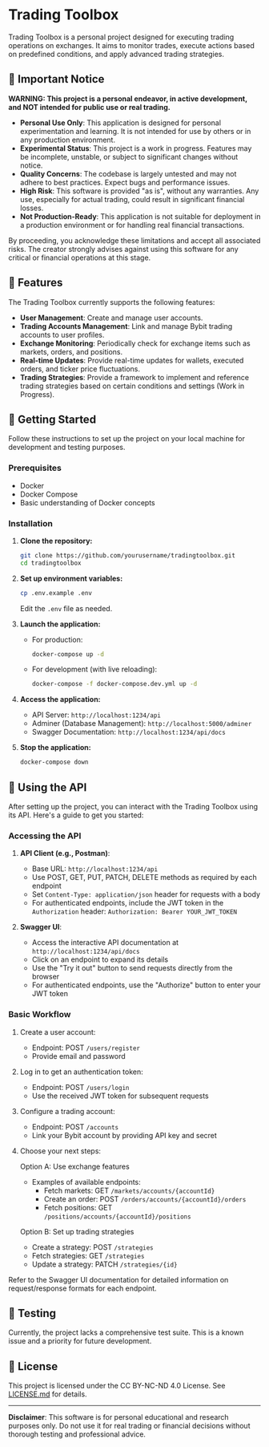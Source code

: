 # Trading Toolbox

Trading Toolbox is a personal project designed for executing trading operations on exchanges. It aims to monitor trades, execute actions based on predefined conditions, and apply advanced trading strategies.

## 🚨 Important Notice

**WARNING: This project is a personal endeavor, in active development, and NOT intended for public use or real trading.**

- **Personal Use Only**: This application is designed for personal experimentation and learning. It is not intended for use by others or in any production environment.
- **Experimental Status**: This project is a work in progress. Features may be incomplete, unstable, or subject to significant changes without notice.
- **Quality Concerns**: The codebase is largely untested and may not adhere to best practices. Expect bugs and performance issues.
- **High Risk**: This software is provided "as is", without any warranties. Any use, especially for actual trading, could result in significant financial losses.
- **Not Production-Ready**: This application is not suitable for deployment in a production environment or for handling real financial transactions.

By proceeding, you acknowledge these limitations and accept all associated risks. The creator strongly advises against using this software for any critical or financial operations at this stage.

## 🎯 Features

The Trading Toolbox currently supports the following features:

- **User Management**: Create and manage user accounts.
- **Trading Accounts Management**: Link and manage Bybit trading accounts to user profiles.
- **Exchange Monitoring**: Periodically check for exchange items such as markets, orders, and positions.
- **Real-time Updates**: Provide real-time updates for wallets, executed orders, and ticker price fluctuations.
- **Trading Strategies**: Provide a framework to implement and reference trading strategies based on certain conditions and settings (Work in Progress).

## 🚀 Getting Started

Follow these instructions to set up the project on your local machine for development and testing purposes.

### Prerequisites

- Docker
- Docker Compose
- Basic understanding of Docker concepts

### Installation

1. **Clone the repository:**
   ```sh
   git clone https://github.com/yourusername/tradingtoolbox.git
   cd tradingtoolbox
   ```

2. **Set up environment variables:**
   ```sh
   cp .env.example .env
   ```
   Edit the `.env` file as needed.

3. **Launch the application:**
   - For production:
     ```sh
     docker-compose up -d
     ```
   - For development (with live reloading):
     ```sh
     docker-compose -f docker-compose.dev.yml up -d
     ```

4. **Access the application:**
   - API Server: `http://localhost:1234/api`
   - Adminer (Database Management): `http://localhost:5000/adminer`
   - Swagger Documentation: `http://localhost:1234/api/docs`

5. **Stop the application:**
   ```sh
   docker-compose down
   ```

## 🔧 Using the API

After setting up the project, you can interact with the Trading Toolbox using its API. Here's a guide to get you started:

### Accessing the API

1. **API Client (e.g., Postman)**:
   - Base URL: `http://localhost:1234/api`
   - Use POST, GET, PUT, PATCH, DELETE methods as required by each endpoint
   - Set `Content-Type: application/json` header for requests with a body
   - For authenticated endpoints, include the JWT token in the `Authorization` header:
     `Authorization: Bearer YOUR_JWT_TOKEN`

2. **Swagger UI**:
   - Access the interactive API documentation at `http://localhost:1234/api/docs`
   - Click on an endpoint to expand its details
   - Use the "Try it out" button to send requests directly from the browser
   - For authenticated endpoints, use the "Authorize" button to enter your JWT token

### Basic Workflow

1. Create a user account:
   - Endpoint: POST `/users/register`
   - Provide email and password

2. Log in to get an authentication token:
   - Endpoint: POST `/users/login`
   - Use the received JWT token for subsequent requests

3. Configure a trading account:
   - Endpoint: POST `/accounts`
   - Link your Bybit account by providing API key and secret

4. Choose your next steps:

   Option A: Use exchange features
   - Examples of available endpoints:
     - Fetch markets: GET `/markets/accounts/{accountId}`
     - Create an order: POST `/orders/accounts/{accountId}/orders`
     - Fetch positions: GET `/positions/accounts/{accountId}/positions`

   Option B: Set up trading strategies
   - Create a strategy: POST `/strategies`
   - Fetch strategies: GET `/strategies`
   - Update a strategy: PATCH `/strategies/{id}`

Refer to the Swagger UI documentation for detailed information on request/response formats for each endpoint.

## 🧪 Testing

Currently, the project lacks a comprehensive test suite. This is a known issue and a priority for future development.

## 📜 License

This project is licensed under the CC BY-NC-ND 4.0 License. See [LICENSE.md](LICENSE.md) for details.

---

**Disclaimer**: This software is for personal educational and research purposes only. Do not use it for real trading or financial decisions without thorough testing and professional advice.